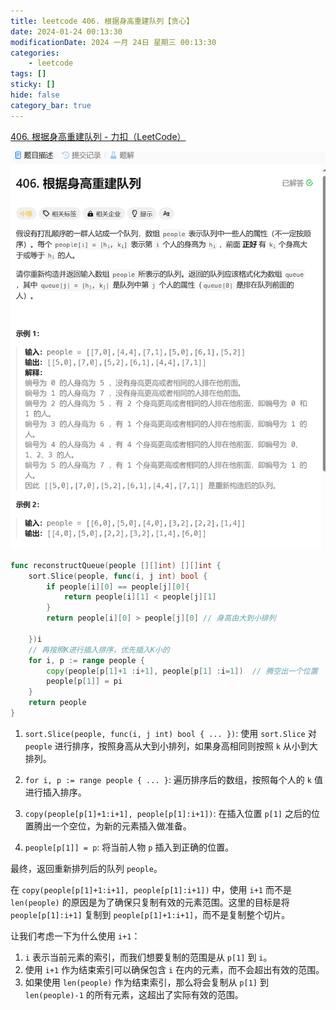 ```yaml
---
title: leetcode 406. 根据身高重建队列【贪心】
date: 2024-01-24 00:13:30
modificationDate: 2024 一月 24日 星期三 00:13:30
categories: 
	- leetcode
tags: []
sticky: []
hide: false
category_bar: true
---
```


[406. 根据身高重建队列 - 力扣（LeetCode）](https://leetcode.cn/problems/queue-reconstruction-by-height/description/)

![](../../imgs/Pasted%20image%2020240124001349.png)


```go
func reconstructQueue(people [][]int) [][]int {
	sort.Slice(people, func(i, j int) bool {
		if people[i][0] == people[j][0]{
			return people[i][1] < people[j][1]
		}
		return people[i][0] > people[j][0] // 身高由大到小排列

	})i
	// 再按照K进行插入排序，优先插入K小的
	for i, p := range people {
		copy(people[p[1]+1 :i+1], people[p[1] :i=1])  // 腾空出一个位置
        people[p[1]] = pi
	}
	return people
}

```

1. `sort.Slice(people, func(i, j int) bool { ... })`: 使用 `sort.Slice` 对 `people` 进行排序，按照身高从大到小排列，如果身高相同则按照 `k` 从小到大排列。
    
2. `for i, p := range people { ... }`: 遍历排序后的数组，按照每个人的 `k` 值进行插入排序。
    
3. `copy(people[p[1]+1:i+1], people[p[1]:i+1])`: 在插入位置 `p[1]` 之后的位置腾出一个空位，为新的元素插入做准备。
    
4. `people[p[1]] = p`: 将当前人物 `p` 插入到正确的位置。
    

最终，返回重新排列后的队列 `people`。

在 `copy(people[p[1]+1:i+1], people[p[1]:i+1])` 中，使用 `i+1` 而不是 `len(people)` 的原因是为了确保只复制有效的元素范围。这里的目标是将 `people[p[1]:i+1]` 复制到 `people[p[1]+1:i+1]`，而不是复制整个切片。

让我们考虑一下为什么使用 `i+1`：

1. `i` 表示当前元素的索引，而我们想要复制的范围是从 `p[1]` 到 `i`。
2. 使用 `i+1` 作为结束索引可以确保包含 `i` 在内的元素，而不会超出有效的范围。
3. 如果使用 `len(people)` 作为结束索引，那么将会复制从 `p[1]` 到 `len(people)-1` 的所有元素，这超出了实际有效的范围。
